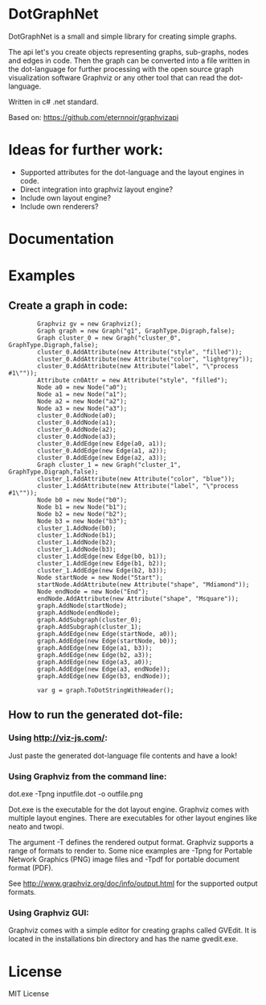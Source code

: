 # DotGraphNet

DotGraphNet is a small and simple library for creating simple graphs.

The api let's you create objects representing graphs, sub-graphs, nodes and edges in code.
Then the graph can be converted into a file written in the dot-language for further processing with the open source graph visualization software Graphviz or any other tool that can read the dot-language. 

Written in c# .net standard. 

Based on:
https://github.com/eternnoir/graphvizapi

# Ideas for further work: 
- Supported attributes for the dot-language and the layout engines in code.
- Direct integration into graphviz layout engine?
- Include own layout engine?
- Include own renderers?


# Documentation


# Examples

## Create a graph in code: 

            Graphviz gv = new Graphviz();
            Graph graph = new Graph("g1", GraphType.Digraph,false);
            Graph cluster_0 = new Graph("cluster_0", GraphType.Digraph,false);
            cluster_0.AddAttribute(new Attribute("style", "filled"));
            cluster_0.AddAttribute(new Attribute("color", "lightgrey"));
            cluster_0.AddAttribute(new Attribute("label", "\"process #1\""));
            Attribute cn0Attr = new Attribute("style", "filled");
            Node a0 = new Node("a0");
            Node a1 = new Node("a1");
            Node a2 = new Node("a2");
            Node a3 = new Node("a3");
            cluster_0.AddNode(a0);
            cluster_0.AddNode(a1);
            cluster_0.AddNode(a2);
            cluster_0.AddNode(a3);
            cluster_0.AddEdge(new Edge(a0, a1));
            cluster_0.AddEdge(new Edge(a1, a2));
            cluster_0.AddEdge(new Edge(a2, a3));
            Graph cluster_1 = new Graph("cluster_1", GraphType.Digraph,false);
            cluster_1.AddAttribute(new Attribute("color", "blue"));
            cluster_1.AddAttribute(new Attribute("label", "\"process #1\""));
            Node b0 = new Node("b0");
            Node b1 = new Node("b1");
            Node b2 = new Node("b2");
            Node b3 = new Node("b3");
            cluster_1.AddNode(b0);
            cluster_1.AddNode(b1);
            cluster_1.AddNode(b2);
            cluster_1.AddNode(b3);
            cluster_1.AddEdge(new Edge(b0, b1));
            cluster_1.AddEdge(new Edge(b1, b2));
            cluster_1.AddEdge(new Edge(b2, b3));
            Node startNode = new Node("Start");
            startNode.AddAttribute(new Attribute("shape", "Mdiamond"));
            Node endNode = new Node("End");
            endNode.AddAttribute(new Attribute("shape", "Msquare"));
            graph.AddNode(startNode);
            graph.AddNode(endNode);
            graph.AddSubgraph(cluster_0);
            graph.AddSubgraph(cluster_1);
            graph.AddEdge(new Edge(startNode, a0));
            graph.AddEdge(new Edge(startNode, b0));
            graph.AddEdge(new Edge(a1, b3));
            graph.AddEdge(new Edge(b2, a3));
            graph.AddEdge(new Edge(a3, a0));
            graph.AddEdge(new Edge(a3, endNode));
            graph.AddEdge(new Edge(b3, endNode));

            var g = graph.ToDotStringWithHeader();

## How to run the generated dot-file:

### Using http://viz-js.com/: 
Just paste the generated dot-language file contents and have a look!

### Using Graphviz from the command line: 

dot.exe -Tpng inputfile.dot -o outfile.png

Dot.exe is the executable for the dot layout engine. Graphviz comes with multiple layout engines. There are executables for other layout engines like neato and twopi. 

The argument -T defines the rendered output format. Graphviz supports a range of formats to render to. Some nice examples are -Tpng for Portable Network Graphics (PNG) image files and -Tpdf for portable document format (PDF). 

See http://www.graphviz.org/doc/info/output.html for the supported output formats. 

### Using Graphviz GUI: 

Graphviz comes with a simple editor for creating graphs called GVEdit. It is located in the installations bin directory and has the name gvedit.exe. 



# License

MIT License
